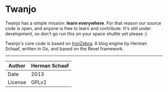 Twanjo
=========

Twanjo has a simple mission: **learn everywhere**. For that reason our source code is open, and anyone is free to learn and contribute. It's still under development, so don't go run this on your space shuttle yet please :)

Twanjo's core code is based on [IronZebra](http://github.com/hermanschaaf/ironzebra), A blog engine by Herman Schaaf, written in Go, and based on the Revel framework. 

*********************

| Author  | Herman Schaaf | 
|---------|---------------|
| Date    | 2013          |
| License | GPLv2         |
